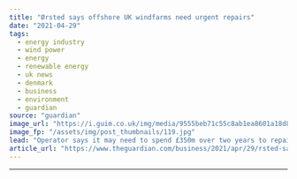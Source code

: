 ```yaml
---
title: "Ørsted says offshore UK windfarms need urgent repairs"
date: "2021-04-29"
tags: 
  - energy industry
  - wind power
  - energy
  - renewable energy
  - uk news
  - denmark
  - business
  - environment
  - guardian
source: "guardian"
image_url: "https://i.guim.co.uk/img/media/9555beb71c55c8ab1ea8601a18d82db154225e7e/0_140_3500_2102/master/3500.jpg?width=460&quality=85&auto=format&fit=max&s=a7c98bc6eaa68d8af6a0af057530a4a1"
image_fp: "/assets/img/post_thumbnails/119.jpg"
lead: "Operator says it may need to spend £350m over two years to repair cable damage caused by seabed rocksThe Danish wind power firm Ørsted has warned that up to 10 of its giant offshore windfarms around the UK and Europe will need urgent repairs because ..."
article_url: "https://www.theguardian.com/business/2021/apr/29/rsted-says-offshore-uk-windfarms-need-urgent-repairs"
---
```


---

